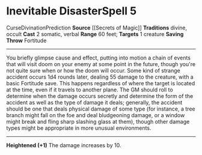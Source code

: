 ﻿---
actions: '[two-actions]'
area: null
bloodline: null
component:
- Somatic
- Verbal
cost: null
deity: null
domain: null
duration: null
element: null
heighten: '+1'
heighten_level: 5, 6, 7, 8, 9, 10
id: '930'
lesson: null
level: '5'
mystery: null
name: Inevitable Disaster
patron_theme: null
range: 60 feet
rarity: Common
requirement: null
saving_throw: Fortitude
school: Divination
source: '[[DATABASE/source/Secrets of Magic|Secrets of Magic]]'
target: 1 creature
tradition:
- Divine
- Occult
trait:
- '[[DATABASE/trait/Curse|Curse]]'
- '[[DATABASE/trait/Divination|Divination]]'
- '[[DATABASE/trait/Prediction|Prediction]]'
trigger: null
type: Spell

---
# Inevitable Disaster<span class="item-type">Spell 5</span>

<span class="item-trait">Curse</span><span class="item-trait">Divination</span><span class="item-trait">Prediction</span>
**Source** [[Secrets of Magic]] 
**Traditions** divine, occult
**Cast** <span class="action-icon">2</span> somatic, verbal
**Range** 60 feet; **Targets** 1 creature
**Saving Throw** Fortitude

---
You briefly glimpse cause and effect, putting into motion a chain of events that will visit doom on your enemy at some point in the future, though you're not quite sure when or how the doom will occur. Some kind of strange accident occurs 1d4 rounds later, dealing 55 damage to the creature, with a basic Fortitude save. This happens regardless of where the target is located at the time, even if it travels to another plane. The GM should roll to determine when the damage occurs secretly and determine the form of the accident as well as the type of damage it deals; generally, the accident should be one that deals physical damage of some type (for instance, a tree branch might fall on the foe and deal bludgeoning damage, or a window might break and fling sharp slashing glass at them), though other damage types might be appropriate in more unusual environments.

---
**Heightened (+1)** The damage increases by 10.